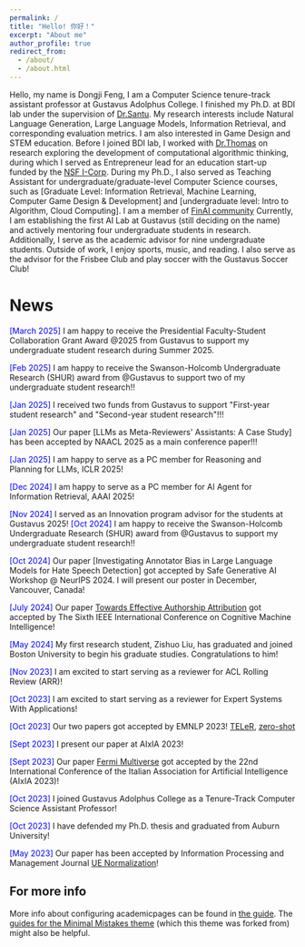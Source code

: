 ```yaml
---
permalink: /
title: "Hello! 你好！"
excerpt: "About me"
author_profile: true
redirect_from: 
  - /about/
  - /about.html
---
```


Hello, my name is Dongji Feng, I am a Computer Science tenure-track assistant professor at Gustavus Adolphus College. I finished my Ph.D. at BDI lab under the supervision of [Dr.Santu](https://karmake2.github.io/). My research interests include Natural Language Generation, Large Language Models, Information Retrieval, and corresponding evaluation metrics. I am also interested in Game Design and STEM education. 
Before I joined BDI lab, I worked with [Dr.Thomas](https://eng.auburn.edu/directory/jnt0020) on research exploring the development of computational algorithmic thinking, during which I served as Entrepreneur lead for an education start-up funded by the [NSF I-Corp](https://new.nsf.gov/funding/initiatives/i-corps).
During my Ph.D., I also served as Teaching Assistant for undergraduate/graduate-level Computer Science courses, such as [Graduate Level: Information Retrieval, Machine Learning, Computer Game Design & Development] and [undergraduate level: Intro to Algorithm, Cloud Computing]. I am a member of [FinAI community](https://www.thefin.ai/)
Currently, I am establishing the first AI Lab at Gustavus (still deciding on the name) and actively mentoring four undergraduate students in research. Additionally, I serve as the academic advisor for nine undergraduate students. Outside of work, I enjoy sports, music, and reading. I also serve as the advisor for the Frisbee Club and play soccer with the Gustavus Soccer Club!


News
======
<span style="color:blue;">[March 2025] </span>I am happy to receive the Presidential Faculty-Student Collaboration Grant Award @2025 from Gustavus to support my undergraduate student research during Summer 2025. 

<span style="color:blue;">[Feb 2025] </span>I am happy to receive the Swanson-Holcomb Undergraduate Research (SHUR) award from @Gustavus to support two of my undergraduate student research!!

<span style="color:blue;">[Jan 2025] </span> I received two funds from Gustavus to support "First-year student research" and "Second-year student research"!!! 

<span style="color:blue;">[Jan 2025] </span> Our paper [LLMs as Meta-Reviewers' Assistants: A Case Study] has been accepted by NAACL 2025 as a main conference paper!!!

<span style="color:blue;">[Jan 2025] </span> I am happy to serve as a PC member for  Reasoning and Planning for LLMs, ICLR 2025!

<span style="color:blue;">[Dec 2024] </span> I am happy to serve as a PC member for  AI Agent for Information Retrieval, AAAI 2025!

<span style="color:blue;">[Nov 2024] </span> I served as an Innovation program advisor for the students at Gustavus 2025! 
<span style="color:blue;">[Oct 2024] </span>I am happy to receive the Swanson-Holcomb Undergraduate Research (SHUR) award from @Gustavus to support my undergraduate student research!!

<span style="color:blue;">[Oct 2024] </span> Our paper [Investigating Annotator Bias in Large Language Models for Hate Speech Detection] got accepted by Safe Generative AI Workshop @ NeurIPS 2024. I will present our poster in December, Vancouver, Canada!

<span style="color:blue;">[July 2024] </span> Our paper [Towards Effective Authorship Attribution](https://ieeexplore.ieee.org/abstract/document/10835464) got accepted by The Sixth IEEE International Conference on Cognitive Machine Intelligence!

<span style="color:blue;">[May 2024] </span>  My first research student, Zishuo Liu, has graduated and joined Boston University to begin his graduate studies. Congratulations to him!

 <span style="color:blue;">[Nov 2023] </span> I am excited to start serving as a reviewer for  ACL Rolling Review (ARR)!

 <span style="color:blue;">[Oct 2023] </span> I am excited to start serving as a reviewer for Expert Systems With Applications!

 <span style="color:blue;">[Oct 2023] </span> Our two papers got accepted by EMNLP 2023! [TELeR](https://arxiv.org/abs/2305.11430), [zero-shot](https://arxiv.org/abs/2304.07382)

 <span style="color:blue;">[Sept 2023] </span> I present our paper at AIxIA 2023!

 <span style="color:blue;">[Sept 2023] </span> Our paper [Fermi Multiverse](chrome-extension://efaidnbmnnnibpcajpcglclefindmkaj/https://ceur-ws.org/Vol-3551/paper9.pdf) got accepted by the 22nd International Conference of the Italian Association for Artificial Intelligence (AIxIA 2023)!

 <span style="color:blue;">[Oct 2023] </span> I joined Gustavus Adolphus College as a Tenure-Track Computer Science Assistant Professor!

 <span style="color:blue;">[Oct 2023] </span> I have defended my Ph.D. thesis and graduated from Auburn University!

 <span style="color:blue;">[May 2023] </span> Our paper has been accepted by Information Processing and Management Journal [UE Normalization](https://www.sciencedirect.com/science/article/abs/pii/S0306457323001413)! 


For more info
------
More info about configuring academicpages can be found in [the guide](https://academicpages.github.io/markdown/). The [guides for the Minimal Mistakes theme](https://mmistakes.github.io/minimal-mistakes/docs/configuration/) (which this theme was forked from) might also be helpful.
